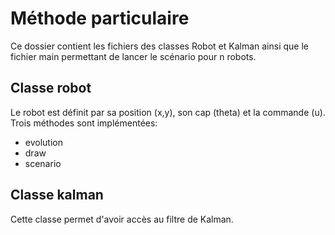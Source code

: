 # Méthode particulaire
Ce dossier contient les fichiers des classes Robot et Kalman ainsi que le fichier main permettant de lancer le scénario pour n robots.

## Classe robot
Le robot est définit par sa position (x,y), son cap (theta) et la commande (u).
Trois méthodes sont implémentées:
- evolution
- draw
- scenario

## Classe kalman
Cette classe permet d'avoir accès au filtre de Kalman.
